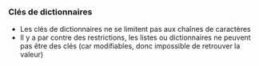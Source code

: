 ### Clés de dictionnaires

* Les clés de dictionnaires ne se limitent pas aux chaînes de caractères
* Il y a par contre des restrictions, les listes ou dictionnaires ne peuvent pas être des clés (car modifiables, donc impossible de retrouver la valeur)
